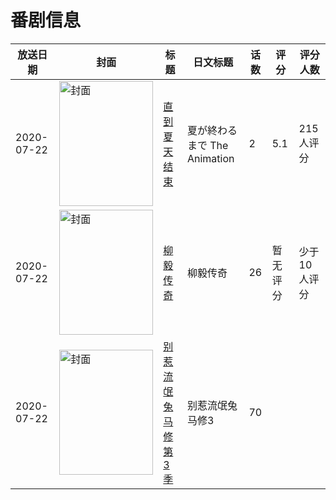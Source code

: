 # 番剧信息

|放送日期|封面|标题|日文标题|话数|评分|评分人数|
|---|---|---|---|---|---|---|
|2020-07-22|<img src="/img/no_icon_subject.png" alt="封面" style="width:150px;height:200px;object-fit:cover;">|[直到夏天结束](https://bangumi.tv/subject/306660)|夏が終わるまで The Animation|2|5.1|215人评分|
|2020-07-22|<img src="//lain.bgm.tv/pic/cover/c/dd/7c/310233_rtsY2.jpg" alt="封面" style="width:150px;height:200px;object-fit:cover;">|[柳毅传奇](https://bangumi.tv/subject/310233)|柳毅传奇|26|暂无评分|少于10人评分|
|2020-07-22|<img src="//lain.bgm.tv/pic/cover/c/bd/4b/311817_WBB35.jpg" alt="封面" style="width:150px;height:200px;object-fit:cover;">|[别惹流氓兔马修 第3季](https://bangumi.tv/subject/311817)|别惹流氓兔马修3|70|||
